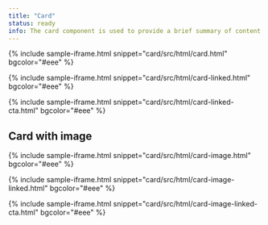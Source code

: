 ```yaml
---
title: "Card"
status: ready
info: The card component is used to provide a brief summary of content or a task, often with a link to more detail. Cards are frequently displayed alongside other cards in a [card set](/blocks/card-set/) to group related content or tasks.
---
```


{% include sample-iframe.html snippet="card/src/html/card.html" bgcolor="#eee" %}

{% include sample-iframe.html snippet="card/src/html/card-linked.html" bgcolor="#eee" %}

{% include sample-iframe.html snippet="card/src/html/card-linked-cta.html" bgcolor="#eee" %}

## Card with image

{% include sample-iframe.html snippet="card/src/html/card-image.html" bgcolor="#eee" %}

{% include sample-iframe.html snippet="card/src/html/card-image-linked.html" bgcolor="#eee" %}

{% include sample-iframe.html snippet="card/src/html/card-image-linked-cta.html" bgcolor="#eee" %}

